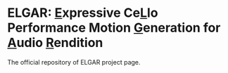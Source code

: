 # ELGAR: <ins>E</ins>xpressive Ce<ins>L</ins>lo Performance Motion <ins>G</ins>eneration for <ins>A</ins>udio <ins>R</ins>endition
The official repository of ELGAR project page.
